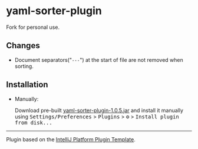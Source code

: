 # yaml-sorter-plugin

Fork for personal use.

## Changes
- Document separators("`---`") at the start of file are not removed when sorting.

## Installation

- Manually:

  Download pre-built [yaml-sorter-plugin-1.0.5.jar](https://github.com/CLAGOR/yaml-sorter-plugin/raw/main/build/libs/yaml-sorter-plugin-1.0.5.jar) and install it manually using
  <kbd>Settings/Preferences</kbd> > <kbd>Plugins</kbd> > <kbd>⚙️</kbd> > <kbd>Install plugin from disk...</kbd>


---
Plugin based on the [IntelliJ Platform Plugin Template][template].

[template]: https://github.com/JetBrains/intellij-platform-plugin-template
